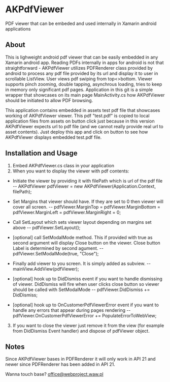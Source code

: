 # AKPdfViewer

PDF viewer that can be embeded and used internally in Xamarin android applications

## About
This is lighweight android pdf viewer that can be easily embedded in any Xamarin android app. Reading PDFs internally in apps for android is not that straightforward - AKPdfViewer utilizes PDFRenderer class provided by android to process any pdf file provided by its url and display it to user in scrollable ListView. User views pdf swiping from top<>bottom. Viewer supports pinch zooming, double tapping, asynchrous loading, tries to keep in memory only significant pdf pages. Application in this git is a simple wrapper that showcases on its main page MainActivity.cs how AKPdfViewer should be initiated to allow PDF browsing.

This application contains embedded in assets test pdf file that showcases working of AKPdfViewer viewer. This pdf "test.pdf" is copied to local application files from assets on button click just because in this version AKPdfViewer expects url to pdf file (and we cannot really provide real url to asset contents). Just deploy this app and click on button to see how AKPdfViewer displays embedded test.pdf file.

## Installation and Usage

1. Embed AKPdfViewer.cs class in your application
2. When you want to display the viewer with pdf contents:

- Initiate the viewer by providing it with filePath which is url of the pdf file
-- AKPdfViewer pdfViewer = new AKPdfViewer(Application.Context, filePath); 

- Set Margins that viewer should have. If they are set to 0 then viewer will cover all screen.
-- pdfViewer.MarginTop = pdfViewer.MarginBottom = pdfViewer.MarginLeft = pdfViewer.MarginRight = 0;
         
- Call SetLayout which sets viewer layout depending on margins set above
-- pdfViewer.SetLayout();	

- [optional] call SetModalMode method. This if provided with true as second argument will display Close button on the viewer. Close button Label is determined by second agument.
-- pdfViewer.SetModalMode(true, "Close");

- Finally add viewer to you screen. It is simply added as subview.
-- mainView.AddView(pdfViewer);

- [optional] hook up to DidDismiss event if you want to handle dismissing of viewer. DidDismiss will fire when user clicks close button so viewer should be called with SetModalMode
-- pdfViewer.DidDismiss += DidDismiss;

- [optional] hook up to OnCustomerPdfViewerError event if you want to handle any errors that appear during pages rendering
-- pdfViewer.OnCustomerPdfViewerError += PopulateErrorToWebView;

3. If you want to close the viewer just remove it from the view (for example from DidDismiss Event handler) and dispose of pdfViewer object.

## Notes
Since AKPdfViewer bases in PDFRenderer it will only work in API 21 and newer since PDFRenderer has been added in API 21.

Wanna touch base? office@webproject.waw.pl
